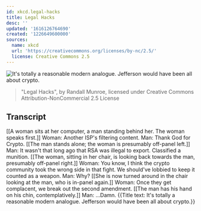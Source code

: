 ```yaml
---
id: xkcd.legal-hacks
title: Legal Hacks
desc: ''
updated: '1616126764690'
created: '1226649600000'
sources:
  name: xkcd
  url: 'https://creativecommons.org/licenses/by-nc/2.5/'
  license: Creative Commons 2.5
---
```

![It's totally a reasonable modern analogue.  Jefferson would have been all about crypto.](https://imgs.xkcd.com/comics/legal_hacks.png)
> "Legal Hacks", by Randall Munroe, licensed under Creative Commons Attribution-NonCommercial 2.5 License

## Transcript
[[A woman sits at her computer, a man standing behind her. The woman speaks first.]]
Woman: Another ISP's filtering content.
Man: Thank God for Crypto.
[[The man stands alone; the woman is presumably off-panel left.]]
Man: It wasn't that long ago that RSA was illegal to export. Classified a munition.
[[The woman, sitting in her chair, is looking back towards the man, presumably off-panel right.]]
Woman: You know, I think the crypto community took the wrong side in that fight. We should've lobbied to keep it counted as a weapon.
Man: Why?
[[She is now turned around in the chair looking at the man, who is in-panel again.]]
Woman: Once they get complacent, we break out the second amendment.
[[The man has his hand on his chin, contemplatively.]] 
Man: ...Damn.
{{Title text: It's totally a reasonable modern analogue.  Jefferson would have been all about crypto.}}
